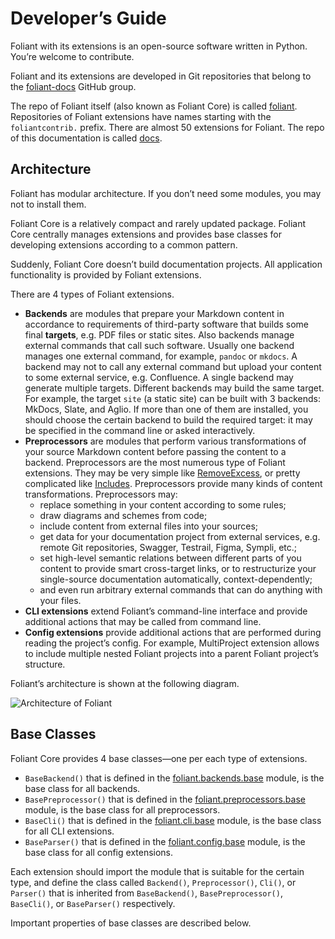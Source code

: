 # Developer’s Guide

Foliant with its extensions is an open-source software written in Python. You’re welcome to contribute.

Foliant and its extensions are developed in Git repositories that belong to the [foliant-docs](https://github.com/foliant-docs/) GitHub group.

The repo of Foliant itself (also known as Foliant Core) is called [foliant](https://github.com/foliant-docs/foliant/). Repositories of Foliant extensions have names starting with the `foliantcontrib.` prefix. There are almost 50 extensions for Foliant. The repo of this documentation is called [docs](https://github.com/foliant-docs/docs/).

## Architecture

Foliant has modular architecture. If you don’t need some modules, you may not to install them.

Foliant Core is a relatively compact and rarely updated package. Foliant Core centrally manages extensions and provides base classes for developing extensions according to a common pattern.

Suddenly, Foliant Core doesn’t build documentation projects. All application functionality is provided by Foliant extensions.

There are 4 types of Foliant extensions.

* **Backends** are modules that prepare your Markdown content in accordance to requirements of third-party software that builds some final **targets**, e.g. PDF files or static sites. Also backends manage external commands that call such software. Usually one backend manages one external command, for example, `pandoc` or `mkdocs`. A backend may not to call any external command but upload your content to some external service, e.g. Confluence. A single backend may generate multiple targets. Different backends may build the same target. For example, the target `site` (a static site) can be built with 3 backends: MkDocs, Slate, and Aglio. If more than one of them are installed, you should choose the certain backend to build the required target: it may be specified in the command line or asked interactively.
* **Preprocessors** are modules that perform various transformations of your source Markdown content before passing the content to a backend. Preprocessors are the most numerous type of Foliant extensions. They may be very simple like [RemoveExcess](https://github.com/foliant-docs/foliantcontrib.removeexcess/blob/develop/foliant/preprocessors/removeexcess.py), or pretty complicated like [Includes](https://github.com/foliant-docs/foliantcontrib.includes/blob/develop/foliant/preprocessors/includes.py). Preprocessors provide many kinds of content transformations. Preprocessors may:
    * replace something in your content according to some rules;
    * draw diagrams and schemes from code;
    * include content from external files into your sources;
    * get data for your documentation project from external services, e.g. remote Git repositories, Swagger, Testrail, Figma, Sympli, etc.;
    * set high-level semantic relations between different parts of you content to provide smart cross-target links, or to restructurize your single-source documentation automatically, context-dependently;
    * and even run arbitrary external commands that can do anything with your files.
* **CLI extensions** extend Foliant’s command-line interface and provide additional actions that may be called from command line.
* **Config extensions** provide additional actions that are performed during reading the project’s config. For example, MultiProject extension allows to include multiple nested Foliant projects into a parent Foliant project’s structure.

Foliant’s architecture is shown at the following diagram.

![Architecture of Foliant](https://github.com/foliant-docs/docs/blob/feature/devguide/src/images/tutorials-devguide-architecture.png)

## Base Classes

Foliant Core provides 4 base classes—one per each type of extensions.

* `BaseBackend()` that is defined in the [foliant.backends.base](https://github.com/foliant-docs/foliant/blob/develop/foliant/backends/base.py) module, is the base class for all backends.
* `BasePreprocessor()` that is defined in the [foliant.preprocessors.base](https://github.com/foliant-docs/foliant/blob/develop/foliant/preprocessors/base.py) module, is the base class for all preprocessors.
* `BaseCli()` that is defined in the [foliant.cli.base](https://github.com/foliant-docs/foliant/blob/develop/foliant/cli/base.py) module, is the base class for all CLI extensions.
* `BaseParser()` that is defined in the [foliant.config.base](https://github.com/foliant-docs/foliant/blob/develop/foliant/config/base.py) module, is the base class for all config extensions.

Each extension should import the module that is suitable for the certain type, and define the class called `Backend()`, `Preprocessor()`, `Cli()`, or `Parser()` that is inherited from `BaseBackend()`, `BasePreprocessor()`, `BaseCli()`, or `BaseParser()` respectively.

Important properties of base classes are described below.
